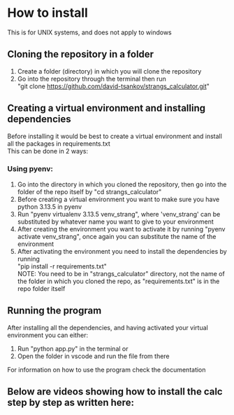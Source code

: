 # How to install 
This is for UNIX systems, and does not apply to windows

## Cloning the repository in a folder
1. Create a folder (directory) in which you will clone the repository
2. Go into the repository through the terminal then run  
"git clone https://github.com/david-tsankov/strangs_calculator.git"

## Creating a virtual environment and installing dependencies
Before installing it would be best to create a virtual environment and install all the packages in requirements.txt  
This can be done in 2 ways:
### Using pyenv:
1. Go into the directory in which you cloned the repository, then go into the folder of the repo itself by "cd strangs_calculator"
2. Before creating a virtual environment you want to make sure you have python 3.13.5 in pyenv
3. Run "pyenv virtualenv 3.13.5 venv_strang", where 'venv_strang' can be substituted by whatever name you want to give to your environment
4. After creating the environment you want to activate it by running "pyenv activate venv_strang", once again you can substitute the name of the environment
5. After activating the environment you need to install the dependencies by running  
"pip install -r requirements.txt"  
NOTE: You need to be in "strangs_calculator" directory, not the name of the folder in which you cloned the repo, as "requirements.txt" is in the repo folder itself

## Running the program
After installing all the dependencies, and having activated your virtual environment you can either:
1. Run "python app.py" in the terminal or
2. Open the folder in vscode and run the file from there

For information on how to use the program check the documentation


## Below are videos showing how to install the calc step by step as written here:
